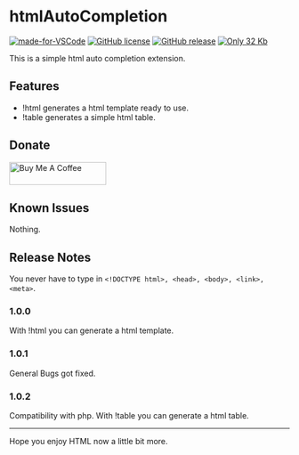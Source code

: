 # htmlAutoCompletion

[![made-for-VSCode](https://img.shields.io/badge/Made%20for-VSCode-1f425f.svg)](https://code.visualstudio.com/)
[![GitHub license](https://img.shields.io/github/license/FabianWassermann/htmlAutoCompletion)](https://github.com/FabianWassermann/htmlAutoCompletion/blob/master/LICENSE)
[![GitHub release](https://img.shields.io/github/release/FabianWassermann/htmlAutoCompletion)](https://GitHub.com/FabianWassermann/htmlAutoCompletion/releases/)
[![Only 32 Kb](https://img.shields.io/github/repo-size/fabianwassermann/htmlAutoCompletion)](https://github.com/FabianWassermann/htmlAutoCompletion/blob/master/)

This is a simple html auto completion extension.

## Features

- !html generates a html template ready to use.
- !table generates a simple html table.

## Donate

<a href="https://www.buymeacoffee.com/F4Bz3" target="_blank"><img src="https://cdn.buymeacoffee.com/buttons/default-orange.png" alt="Buy Me A Coffee" height="41" width="174"></a>

## Known Issues

Nothing.

## Release Notes

You never have to type in ```<!DOCTYPE html>, <head>, <body>, <link>, <meta>```.

### 1.0.0

With !html you can generate a html template.

### 1.0.1

General Bugs got fixed.

### 1.0.2

Compatibility with php.
With !table you can generate a html table.

-----------------------------------------------------------------------------------------------------------

Hope you enjoy HTML now a little bit more.
